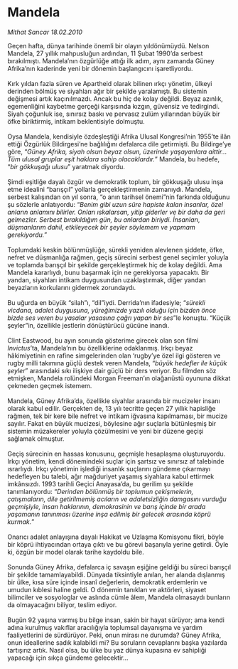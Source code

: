 # Mandela

*Mithat Sancar 18.02.2010*

<div class="taraf_structure_2col_1zq">
<div class="margen_n">



 <p>Geçen hafta, dünya tarihinde önemli bir olayın yıldönümüydü. Nelson Mandela, 27 yıllık mahpusluğun ardından, 11 Şubat 1990’da serbest bırakılmıştı. Mandela’nın özgürlüğe attığı ilk adım, aynı zamanda Güney Afrika’nın kaderinde yeni bir dönemin başlangıcını işaretliyordu. <br/><br/>Kırk yıldan fazla süren ve Apartheid olarak bilinen ırkçı yönetim, ülkeyi derinden bölmüş ve siyahları ağır bir şekilde yaralamıştı. Bu sistemin değişmesi artık kaçınılmazdı. Ancak bu hiç de kolay değildi. Beyaz azınlık, egemenliğini kaybetme gerçeği karşısında kızgın, güvensiz ve tedirgindi. Siyah çoğunluk ise, sınırsız baskı ve pervasız zulüm yıllarından büyük bir öfke biriktirmiş, intikam beklentisiyle dolmuştu. <br/><br/>Oysa Mandela, kendisiyle özdeşleştiği Afrika Ulusal Kongresi’nin 1955’te ilân ettiği Özgürlük Bildirgesi’ne bağlılığını defalarca dile getirmişti. Bu Bildirge’ye göre, “<i>Güney Afrika, siyah olsun beyaz olsun, üzerinde yaşayanlara aittir... Tüm ulusal gruplar eşit haklara sahip olacaklardır.</i>” Mandela, bu hedefe, “<i>bir gökkuşağı ulusu</i>” yaratmak diyordu. <br/><br/>Şimdi eşitliğe dayalı özgür ve demokratik toplum, bir gökkuşağı ulusu inşa etme idealini “barışçıl” yollarla gerçekleştirmenin zamanıydı. Mandela, serbest kalışından on yıl sonra, “o anın tarihsel önemi”nin farkında olduğunu şu sözlerle anlatıyordu: “<i>Benim gibi uzun süre hapiste kalan insanlar, özel anların anlamını bilirler. Onları ıskalarsan, yitip giderler ve bir daha da geri gelmezler. Serbest bırakıldığım gün, bu anlardan biriydi. İnsanları, düşmanlarım dahil, etkileyecek bir şeyler söylemem ve yapmam gerekiyordu.</i>” <br/><br/>Toplumdaki keskin bölünmüşlüğe, sürekli yeniden alevlenen şiddete, öfke, nefret ve düşmanlığa rağmen, geçiş sürecini serbest genel seçimler yoluyla ve toplamda barışçıl bir şekilde gerçekleştirmek hiç de kolay değildi. Ama Mandela kararlıydı, bunu başarmak için ne gerekiyorsa yapacaktı. Bir yandan, siyahları intikam duygusundan uzaklaştırmak, diğer yandan beyazların korkularını gidermek zorundaydı. <br/><br/>Bu uğurda en büyük “silah”ı, “dil”iydi. Derrida’nın ifadesiyle; “<i>sürekli vicdana, adalet duygusuna, yüreğimizde yazılı olduğu için bizden önce bizde ses veren bu yasalar yasasına çağrı yapan bir ses</i>”le konuştu. “Küçük şeyler”in, özellikle jestlerin dönüştürücü gücüne inandı. <br/><br/>Clint Eastwood, bu ayın sonunda gösterime girecek olan son filmi <i>Invictus</i>’ta, Mandela’nın bu özelliklerine odaklanmış. Irkçı beyaz hâkimiyetinin en rafine simgelerinden olan ‘rugby’ye özel ilgi gösteren ve rugby milli takımına güçlü destek veren Mandela, “<i>büyük hedefler ile küçük şeyler</i>” arasındaki sıkı ilişkiye dair güçlü bir ders veriyor. Bu filmden söz etmişken, Mandela rolündeki Morgan Freeman’ın olağanüstü oyununa dikkat çekmeden geçmek istemem. <br/><br/>Mandela, Güney Afrika’da, özellikle siyahlar arasında bir mucizeler insanı olarak kabul edilir. Gerçekten de, 13 yılı tecritte geçen 27 yıllık hapisliğe rağmen, tek bir kere bile nefret ve intikam iğvasına kapılmaması, bir mucize sayılır. Fakat en büyük mucizesi, böylesine ağır suçlarla bütünleşmiş bir sistemin müzakereler yoluyla çözülmesini ve yeni bir düzene geçişi sağlamak olmuştur. <br/><br/>Geçiş sürecinin en hassas konusunu, geçmişle hesaplaşma oluşturuyordu. Irkçı yönetim, kendi dönemindeki suçlar için şartsız ve sınırsız af talebinde ısrarlıydı. Irkçı yönetimin işlediği insanlık suçlarını gündeme çıkarmayı hedefleyen bu talebi, ağır mağduriyet yaşamış siyahlara kabul ettirmek imkânsızdı. 1993 tarihli Geçici Anayasa’da, bu gerilim şu şekilde tanımlanıyordu: “<i>Derinden bölünmüş bir toplumun çekişmelerin, çatışmaların, dile getirilmemiş acıların ve adaletsizliğin damgasını vurduğu geçmişiyle, insan haklarının, demokrasinin ve barış içinde bir arada yaşamanın tanınması üzerine inşa edilmiş bir gelecek arasında köprü kurmak.</i>” <br/><br/>Onarıcı adalet anlayışına dayalı Hakikat ve Uzlaşma Komisyonu fikri, böyle bir köprü ihtiyacından ortaya çıktı ve bu görevi başarıyla yerine getirdi. Öyle ki, özgün bir model olarak tarihe kaydoldu bile. <br/><br/>Sonunda Güney Afrika, defalarca iç savaşın eşiğine geldiği bu süreci barışçıl bir şekilde tamamlayabildi. Dünyada tiksintiyle anılan, her alanda dışlanmış bir ülke, kısa süre içinde insanî değerlerin, demokratik erdemlerin ve umudun kıblesi haline geldi. O dönemin tanıkları ve aktörleri, siyaset bilimciler ve sosyologlar ve aslında cümle âlem, Mandela olmasaydı bunların da olmayacağını biliyor, teslim ediyor. <br/><br/>Bugün 92 yaşına varmış bu bilge insan, sakin bir hayat sürüyor; ama kendi adına kurulmuş vakıflar aracılığıyla toplumsal dayanışma ve yardım faaliyetlerini de sürdürüyor. Peki, onun mirası ne durumda? Güney Afrika, onun ideallerine sadık kalabildi mi? Bu soruların cevaplarını başka yazılarda tartışırız artık. Nasıl olsa, bu ülke bu yaz dünya kupasına ev sahipliği yapacağı için sıkça gündeme gelecektir...</p>
<br/>
<br/>
<br/>



<br/>


<div id="taraf_not">
</div>

</div>


</div>
